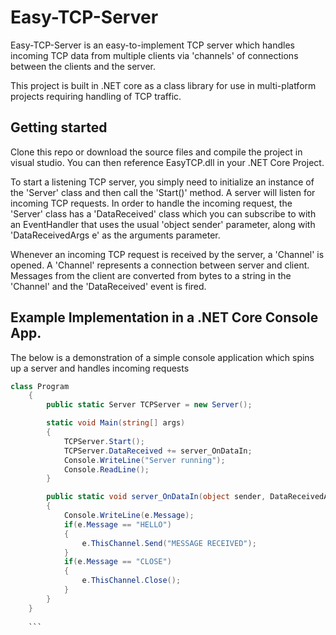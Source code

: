# Easy-TCP-Server
Easy-TCP-Server is an easy-to-implement TCP server which handles incoming TCP data from multiple clients via 'channels' of connections between the clients and the server. 

This project is built in .NET core as a class library for use in multi-platform projects requiring handling of TCP traffic. 

## Getting started

Clone this repo or download the source files and compile the project in visual studio. You can then reference EasyTCP.dll in your .NET Core Project.

To start a listening TCP server, you simply need to initialize an instance of the 'Server' class and then call the 'Start()' method. A server will listen for incoming TCP requests. In order to handle the incoming request, the 'Server' class has a 'DataReceived' class which you can subscribe to with an EventHandler that uses the usual 'object sender' parameter, along with 'DataReceivedArgs e' as the arguments parameter. 

Whenever an incoming TCP request is received by the server, a 'Channel' is opened. A 'Channel' represents a connection between server and client. Messages from the client are converted from bytes to a string in the 'Channel' and the 'DataReceived' event is fired. 

## Example Implementation in a .NET Core Console App. 

The below is a demonstration of a simple console application which spins up a server and handles incoming requests

```csharp
class Program
    {
        public static Server TCPServer = new Server();

        static void Main(string[] args)
        {
            TCPServer.Start();
            TCPServer.DataReceived += server_OnDataIn;
            Console.WriteLine("Server running");
            Console.ReadLine();
        }

        public static void server_OnDataIn(object sender, DataReceivedArgs e)
        {
            Console.WriteLine(e.Message);
            if(e.Message == "HELLO")
            {
                e.ThisChannel.Send("MESSAGE RECEIVED");
            }
            if(e.Message == "CLOSE")
            {
                e.ThisChannel.Close();
            }
        }
    }
    
    ```


